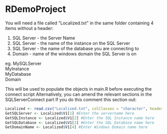 # RDemoProject
You will need a file called "Localized.txt" in the same folder containing 4 items without a header:
1) SQL Server - the Server Name
2) SQL Server - the name of the instance on the SQL Server
3) SQL Server - the name of the database you are connecting to
4) Domain - name of the windows domain the SQL Server is on

eg.
MySQLServer\
MyInstance\
MyDatabase\
Domain

This will be used to populate the objects in main.R before executing the connect script
Alternatively, you can amend the relevant sections in the SQLServerConnect part
If you do this comment this section out:

```R
Localized <- read.csv("Localized.txt", colClasses = "character", header=F)
GetSQLServer <- Localized$V1[1] #Enter the servername here
GetSQLInstance <- Localized$V1[2] #Enter the SQL Instance name here
GetSQLDatabase <- Localized$V1[3] #Enter the SQL Database name here
GetDomainName <- Localized$V1[4] #Enter Windows Domain name here
```
